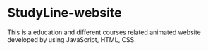 # StudyLine-website
This is a education and different courses related animated website developed by using JavaScript, HTML, CSS.
